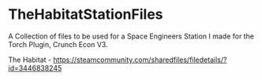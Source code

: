 # TheHabitatStationFiles
A Collection of files to be used for a Space Engineers Station I made for the Torch Plugin, Crunch Econ V3.

The Habitat - https://steamcommunity.com/sharedfiles/filedetails/?id=3446838245
